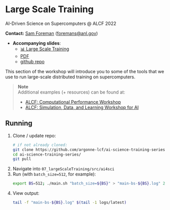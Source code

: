 # Large Scale Training 

AI-Driven Science on Supercomputers @ ALCF 2022

**Contact:** [Sam Foreman](samforeman.me) ([foremans@anl.gov](mailto:///foremans@anl.gov))

- **Accompanying slides**: 
    - [📊 Large Scale Training](https://saforem2.github.io/ai4sci-large-scale-training/#/) 
    - [PDF](https://github.com/saforem2/ai4sci-large-scale-training/blob/main/slides.pdf)
    - [github repo](https://github.com/saforem2/ai4sci-large-scale-training)

This section of the workshop will introduce you to some of the tools that we use to run large-scale distributed training on supercomputers.

>  **Note** 
>  <br> Additional examples (+ resources) can be found at:
>  - [ALCF: Computational Performance Workshop](https://github.com/argonne-lcf/CompPerfWorkshop/tree/main/05_scaling-DL)
>  - [ALCF: Simulation, Data, and Learning Workshop for AI](https://github.com/argonne-lcf/sdl_ai_workshop)

## Running

1. Clone / update repo:
    ```bash
    # if not already cloned:
    git clone https://github.com/argonne-lcf/ai-science-training-series
    cd ai-science-training-series/
    git pull
    ```
2. Navigate into `07_largeScaleTraining/src/ai4sci`
3. Run (with `batch_size=512`, for example):
   ```bash
   export BS=512; ./main.sh "batch_size=${BS}" > "main-bs-${BS}.log" 2>&1 &
   ```
4. View output:
    ```bash
    tail -f "main-bs-${BS}.log" $(tail -1 logs/latest)
    ```
